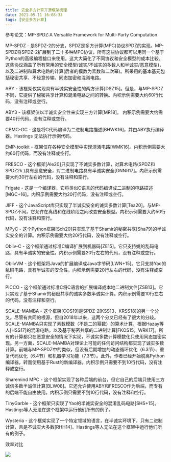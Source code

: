 ```yaml
---
title: 安全多方计算开源框架梳理
date: 2021-05-11 16:08:33
tags: [安全多方计算]
---
```


参考论文：MP-SPDZ:A Versatile Framework for Multi-Party Computation

<!--more-->

MP-SPDZ - 是SPDZ-2的分支，SPDZ是多方计算(MPC)协议SPDZ的实现。MP-SPDZ将SPDZ-2扩展到了二十多种MPC协议，所有这些协议都可以用同一个基于Python的高级编程接口来使用。这大大简化了不同协议和安全模型的成本比较。这些协议涵盖了所有常用的安全模型(诚实/不诚实的多数人和半诚实/恶意模型)，以及二进制和算术电路的计算(后者的模数为素数和二次幂)。所采用的基本基元包括秘密共享、不经意传输、同态加密和混淆电路。

ABY - 该框架仅实现具有半诚实安全性的两方计算[DSZ15]。但是，与MP-SPDZ不同，它提供了秘密共享计算和混淆电路之间的转换。内积示例需要大约60行代码，没有注释或空行。

ABY3 - 该框架仅以半诚实安全性来实现三方计算[MR18]。 内积示例需要大约需要40行代码，没有注释或空行。 

CBMC-GC - 这是将C代码编译为二进制电路描述[BHWK16]，并由ABY执行编译器。Hastings 无法执行示例代码。

EMP-toolkit - 框架仅在各种安全模型中实现混淆电路[WMK16]。内积示例需要大约60行代码，而没有注释或空行。 

FRESCO - 这个框架[Ale20]只实现了不诚实多数计算，对算术电路(SPDZ和SPDZ2k )具有恶意安全，对二进制电路具有半诚实安全[DNNR17]。内积示例需要大约30行左右的代码，没有注释和空行。

Frigate - 这是一个编译器，它将类似C语言的代码编译成二进制的电路描述[MGC+16]。内积示例需要大约20行代码，没有注释或空行。

JIFF - 这个JavaScript库只实现了半诚实安全的诚实多数计算[Tea20]。与MP-SPDZ不同，它允许在离线和在线阶段之间改变安全模型。内积示例需要大约50行代码，没有注释和空行。

MPyC - 这个Python框架[Sch20]只实现了基于Shamir的秘密共享[Sha79]的半诚实安全的计算。内积示例需要大约20行代码，没有注释或空行。

Obliv-C - 这个框架通过标准C编译扩展到机器码[ZE15]。它只支持姚的乱码电路，具有半诚实的安全性。内积示例需要20行左右的代码，没有注释或空行。

OblivVM - 这个框架将Java的扩展编译成Java字节码[LWN+15]。它只支持Yao的乱码电路，具有半诚实的安全性。内积示例需要20行左右的代码，没有注释或空行。

PICCO - 这个框架通过标准C将C语言的扩展编译成本地二进制文件[ZSB13]。它只实现了基于Shamir的秘密共享的诚实多数半诚实计算。内积示例需要10行左右的代码，没有注释和空行。

SCALE-MAMBA - 这个框架[COS19]是SPDZ-2[KSS13，KRSS18]的另一个分叉。尽管有共同的根源，但自2018年以来，这两个分叉已经有了很大的分歧。SCALE-MAMBA只实现了素数模数（不是二的幂数）的算术计算，根据Hazay等人[HSS17]的混淆电路，以及基于秘密共享的二进制计算[FKOS15，WRK17]。所有的计算都只在恶意安全的情况下实现，不诚实多数计算模数化只使用同态加密实现。另一方面，SCALE-MAMBA对理论上可能的任何访问结构都实现了诚实多数计算。前端与MP-SPDZ中的类似，但没有后期增加的动态循环优化（6.3节）、重复代码优化（6.4节）和机器学习功能（7.3节）。此外，作者已经开始脱离Python编译器，转而使用基于Rust的新编译器。内积示例只需要不到10行代码，没有注释或空行。

Sharemind MPC - 这个框架实现了各种后端的前台，但它自己的后端只使用三方诚信多数半诚信计算[BLW08]。它还允许使用ABY和FRESCO作为后端，而专有的后端不能自由使用。内积示例只需要不到10行代码，没有注释和空行。

TinyGarble - 这个框架只实现了Yao的半诚实安全的混淆乱码电路[SHS+15]。Hastings等人无法在这个框架中运行他们所有的例子。

Wysteria - 这个框架实现了一个特定领域的语言，在半诚实环境下，只有二进制计算，且是不诚实大多数[RHH14]。Hastings等人无法在这个框架中运行他们所有的例子。

效率对比

![](http://img.wanghaojun.cn//other/20210511092436.png)


